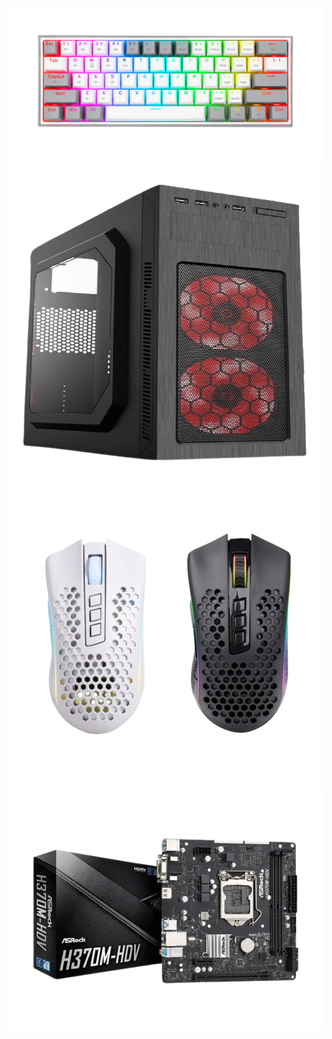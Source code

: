 ![](https://github.com/ZeroGamer1/ZHaliados.github.io/blob/main/Teclado.jpg)
![](https://github.com/ZeroGamer1/ZHaliados.github.io/blob/main/gabinete.png)
![](https://github.com/ZeroGamer1/ZHaliados.github.io/blob/main/mause.png)
![](https://github.com/ZeroGamer1/ZHaliados.github.io/blob/main/placa%20madre.png)
![]()
